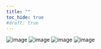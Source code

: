 ```yaml
---
title: ""
toc_hide: true
#draft: true
---
```


![image](/images/icons/alerts/Warning.svg)
![image](/images/icons/alerts/Tip.svg)
![image](/images/icons/alerts/Note.svg)
![image](/images/icons/alerts/Important.svg)
